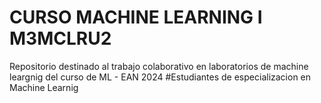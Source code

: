 # CURSO MACHINE LEARNING I M3MCLRU2
Repositorio destinado al trabajo colaborativo en laboratorios de machine leargnig del curso de ML - EAN 2024 
#Estudiantes de especializacion en Machine Learnig
